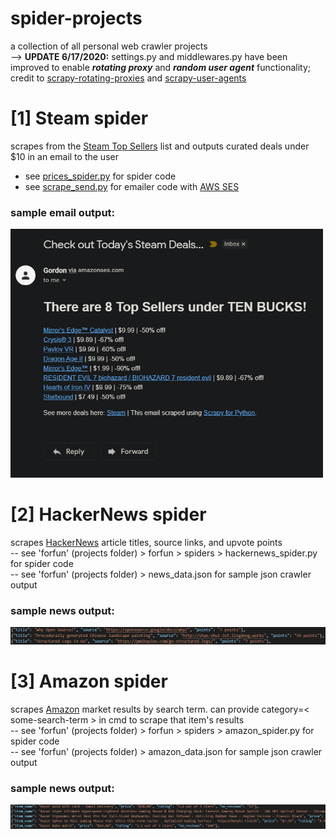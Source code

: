 # spider-projects
 a collection of all personal web crawler projects<br/>
 --> **UPDATE 6/17/2020:** settings.py and middlewares.py have been improved to enable ***rotating proxy*** and ***random user agent*** functionality; credit to [scrapy-rotating-proxies](https://github.com/TeamHG-Memex/scrapy-rotating-proxies) and [scrapy-user-agents](https://github.com/hyan15/crawler-demo/tree/master/crawling-basic/scrapy_user_agents)

# [1] Steam spider
scrapes from the [Steam Top Sellers](https://store.steampowered.com/search/?filter=topsellers) list and outputs curated deals under $10 in an email to the user<br/>
- see [prices_spider.py](spiders/prices_spider.py) for spider code<br/>
- see [scrape_send.py](other_scripts/scrape_send.py) for emailer code with [AWS SES](https://docs.aws.amazon.com/ses/latest/DeveloperGuide/Welcome.html)<br/>

### sample email output:
<img src="images/steam-sample-output.png" width="500">


# [2] HackerNews spider
scrapes [HackerNews](https://news.ycombinator.com/) article titles, source links, and upvote points<br/>
-- see 'forfun' (projects folder) > forfun > spiders > hackernews_spider.py for spider code<br/>
-- see 'forfun' (projects folder) > news_data.json for sample json crawler output  

### sample news output:
<img src="images/hackernews-sample-output.png" width="750">


# [3] Amazon spider
scrapes [Amazon](https://www.amazon.com/) market results by search term. can provide category=< some-search-term > in cmd to scrape that item's results<br/> 
-- see 'forfun' (projects folder) > forfun > spiders > amazon_spider.py for spider code<br/>
-- see 'forfun' (projects folder) > amazon_data.json for sample json crawler output

### sample news output:
<img src="images/amazon-sample-output.png" width="750">

